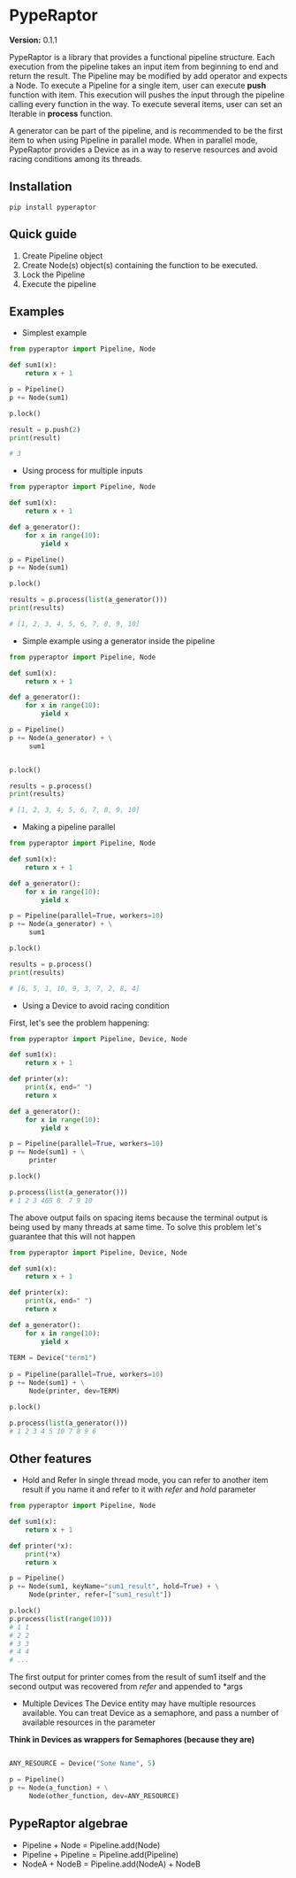 # PypeRaptor
**Version:**  0.1.1

PypeRaptor is a library that provides a functional pipeline structure.
Each execution from the pipeline takes an input item from beginning to end and return the result.
The Pipeline may be modified by add operator and expects a Node.
To execute a Pipeline for a single item, user can execute **push** function with item. This execution will pushes the input
through the pipeline calling every function in the way.
To execute several items, user can set an Iterable in **process** function.

A generator can be part of the pipeline, and is recommended to be the first item to when using Pipeline in parallel mode.
When in parallel mode, PypeRaptor provides a Device as in a way to reserve resources and avoid racing conditions among its threads.

## Installation

``` pip install pyperaptor ```

## Quick guide

1. Create Pipeline object
2. Create Node(s) object(s) containing the function to be executed.
3. Lock the Pipeline
4. Execute the pipeline

## Examples

* Simplest example

```python
from pyperaptor import Pipeline, Node

def sum1(x):
    return x + 1

p = Pipeline()
p += Node(sum1)

p.lock()

result = p.push(2)
print(result)

# 3
```

* Using process for multiple inputs

```python
from pyperaptor import Pipeline, Node

def sum1(x):
    return x + 1

def a_generator():
    for x in range(10):
        yield x

p = Pipeline()
p += Node(sum1)

p.lock()

results = p.process(list(a_generator()))
print(results)

# [1, 2, 3, 4, 5, 6, 7, 8, 9, 10]
```

* Simple example using a generator inside the pipeline

```python
from pyperaptor import Pipeline, Node

def sum1(x):
    return x + 1

def a_generator():
    for x in range(10):
        yield x

p = Pipeline()
p += Node(a_generator) + \
     sum1


p.lock()

results = p.process()
print(results)

# [1, 2, 3, 4, 5, 6, 7, 8, 9, 10]
```

* Making a pipeline parallel

```python
from pyperaptor import Pipeline, Node

def sum1(x):
    return x + 1

def a_generator():
    for x in range(10):
        yield x

p = Pipeline(parallel=True, workers=10)
p += Node(a_generator) + \
     sum1

p.lock()

results = p.process()
print(results)

# [6, 5, 1, 10, 9, 3, 7, 2, 8, 4]
```

* Using a Device to avoid racing condition

First, let's see the problem happening:
```python
from pyperaptor import Pipeline, Device, Node

def sum1(x):
    return x + 1

def printer(x):
    print(x, end=" ")
    return x

def a_generator():
    for x in range(10):
        yield x

p = Pipeline(parallel=True, workers=10)
p += Node(sum1) + \
     printer

p.lock()

p.process(list(a_generator()))
# 1 2 3 465 8  7 9 10
```
The above output fails on spacing items because the terminal output is being used by many threads at same time.
To solve this problem let's guarantee that this will not happen

```python
from pyperaptor import Pipeline, Device, Node

def sum1(x):
    return x + 1

def printer(x):
    print(x, end=" ")
    return x

def a_generator():
    for x in range(10):
        yield x
        
TERM = Device("term1")
        
p = Pipeline(parallel=True, workers=10)
p += Node(sum1) + \
     Node(printer, dev=TERM)

p.lock()

p.process(list(a_generator()))
# 1 2 3 4 5 10 7 8 9 6
```


## Other features

* Hold and Refer
In single thread mode, you can refer to another item result if you name it and refer to it with *refer* and *hold* parameter

```python
from pyperaptor import Pipeline, Node

def sum1(x):
    return x + 1

def printer(*x):
    print(*x)
    return x

p = Pipeline()
p += Node(sum1, keyName="sum1_result", hold=True) + \
     Node(printer, refer=["sum1_result"])

p.lock()
p.process(list(range(10)))
# 1 1
# 2 2
# 3 3
# 4 4
# ...

```
The first output for printer comes from the result of sum1 itself and the second output was recovered from *refer* and appended to *args

* Multiple Devices
The Device entity may have multiple resources available. You can treat Device as a semaphore, and pass a number of available resources in the parameter

**Think in Devices as wrappers for Semaphores (because they are)**


```python

ANY_RESOURCE = Device("Some Name", 5)

p = Pipeline()
p += Node(a_function) + \
     Node(other_function, dev=ANY_RESOURCE)

```


## PypeRaptor algebrae

- Pipeline + Node = Pipeline.add(Node)
- Pipeline + Pipeline = Pipeline.add(Pipeline)
- NodeA + NodeB = Pipeline.add(NodeA) + NodeB
